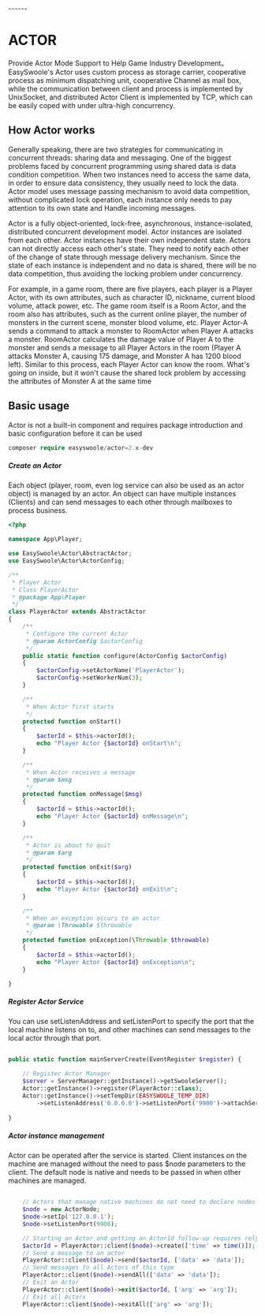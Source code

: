<head>
     <title>EasySwoole Actor|swoole actor|php actor</title>
     <meta content="text/html; charset=utf-8" http-equiv="Content-Type">
     <meta name="keywords" content="EasySwoole Actor|swoole actor|php actor"/>
     <meta name="description" content="EasySwoole Actor|swoole actor|php actor"/>
</head>
---<head>---

# ACTOR

Provide Actor Mode Support to Help Game Industry Development。EasySwoole's Actor uses custom process as storage carrier, cooperative process as minimum dispatching unit, cooperative Channel as mail box, while the communication between client and process is implemented by UnixSocket, and distributed Actor Client is implemented by TCP, which can be easily coped with under ultra-high concurrency.

## How Actor works

Generally speaking, there are two strategies for communicating in concurrent threads: sharing data and messaging. One of the biggest problems faced by concurrent programming using shared data is data condition competition. When two instances need to access the same data, in order to ensure data consistency, they usually need to lock the data. Actor model uses message passing mechanism to avoid data competition, without complicated lock operation, each instance only needs to pay attention to its own state and Handle incoming messages.

Actor is a fully object-oriented, lock-free, asynchronous, instance-isolated, distributed concurrent development model. Actor instances are isolated from each other. Actor instances have their own independent state. Actors can not directly access each other's state. They need to notify each other of the change of state through message delivery mechanism. Since the state of each instance is independent and no data is shared, there will be no data competition, thus avoiding the locking problem under concurrency.

For example, in a game room, there are five players, each player is a Player Actor, with its own attributes, such as character ID, nickname, current blood volume, attack power, etc. The game room itself is a Room Actor, and the room also has attributes, such as the current online player, the number of monsters in the current scene, monster blood volume, etc. Player Actor-A sends a command to attack a monster to RoomActor when Player A attacks a monster. RoomActor calculates the damage value of Player A to the monster and sends a message to all Player Actors in the room (Player A attacks Monster A, causing 175 damage, and Monster A has 1200 blood left). Similar to this process, each Player Actor can know the room. What's going on inside, but it won't cause the shared lock problem by accessing the attributes of Monster A at the same time

## Basic usage

Actor is not a built-in component and requires package introduction and basic configuration before it can be used

```php
composer require easyswoole/actor=2.x-dev
```

##### Create an Actor

Each object (player, room, even log service can also be used as an actor object) is managed by an actor. An object can have multiple instances (Clients) and can send messages to each other through mailboxes to process business.

```php
<?php

namespace App\Player;

use EasySwoole\Actor\AbstractActor;
use EasySwoole\Actor\ActorConfig;

/**
 * Player Actor
 * Class PlayerActor
 * @package App\Player
 */
class PlayerActor extends AbstractActor
{
    /**
     * Configure the current Actor
     * @param ActorConfig $actorConfig
     */
    public static function configure(ActorConfig $actorConfig)
    {
        $actorConfig->setActorName('PlayerActor');
        $actorConfig->setWorkerNum(3);
    }

    /**
     * When Actor first starts
     */
    protected function onStart()
    {
        $actorId = $this->actorId();
        echo "Player Actor {$actorId} onStart\n";
    }

    /**
     * When Actor receives a message
     * @param $msg
     */
    protected function onMessage($msg)
    {
        $actorId = $this->actorId();
        echo "Player Actor {$actorId} onMessage\n";
    }

    /**
     * Actor is about to quit
     * @param $arg
     */
    protected function onExit($arg)
    {
        $actorId = $this->actorId();
        echo "Player Actor {$actorId} onExit\n";
    }

    /**
     * When an exception occurs to an actor
     * @param \Throwable $throwable
     */
    protected function onException(\Throwable $throwable)
    {
        $actorId = $this->actorId();
        echo "Player Actor {$actorId} onException\n";
    }

}
```

##### Register Actor Service

You can use setListenAddress and setListenPort to specify the port that the local machine listens on to, and other machines can send messages to the local actor through that port.

```php

public static function mainServerCreate(EventRegister $register) {

    // Register Actor Manager
    $server = ServerManager::getInstance()->getSwooleServer();
    Actor::getInstance()->register(PlayerActor::class);
    Actor::getInstance()->setTempDir(EASYSWOOLE_TEMP_DIR)
        ->setListenAddress('0.0.0.0')->setListenPort('9900')->attachServer($server);
        
}
```

##### Actor instance management

Actor can be operated after the service is started. Client instances on the machine are managed without the need to pass $node parameters to the client. The default node is native and needs to be passed in when other machines are managed.

```php

    // Actors that manage native machines do not need to declare nodes
    $node = new ActorNode;
    $node->setIp('127.0.0.1');
    $node->setListenPort(9900);

    // Starting an Actor and getting an ActorId follow-up requires relying on ActorId
    $actorId = PlayerActor::client($node)->create(['time' => time()]);   // 00101000000000000000001
    // Send a message to an actor
    PlayerActor::client($node)->send($actorId, ['data' => 'data']);
    // Send messages to all Actors of this type
    PlayerActor::client($node)->sendAll(['data' => 'data']);
    // Exit an Actor
    PlayerActor::client($node)->exit($actorId, ['arg' => 'arg']);
    // Exit all Actors
    PlayerActor::client($node)->exitAll(['arg' => 'arg']);
    
```